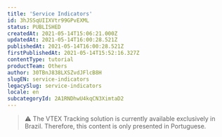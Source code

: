 ```yaml
---
title: 'Service Indicators'
id: 3hJSSqUIIXVtr99GPvEXML
status: PUBLISHED
createdAt: 2021-05-14T15:06:21.000Z
updatedAt: 2021-05-14T16:00:28.521Z
publishedAt: 2021-05-14T16:00:28.521Z
firstPublishedAt: 2021-05-14T15:52:16.327Z
contentType: tutorial
productTeam: Others
author: 30TBnJ838LXSZvdJFlcB8H
slugEN: service-indicators
legacySlug: service-indicators
locale: en
subcategoryId: 2A1RNDhwU4kqCN3XimtaD2
---
```


> ⚠️ The VTEX Tracking solution is currently available exclusively in Brazil. Therefore, this content is only presented in Portuguese.
